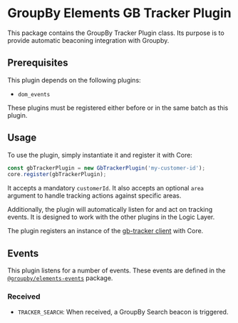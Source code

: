 # GroupBy Elements GB Tracker Plugin

This package contains the GroupBy Tracker Plugin class. Its purpose is to provide automatic beaconing integration with Groupby.

## Prerequisites

This plugin depends on the following plugins:

- `dom_events`

These plugins must be registered either before or in the same batch as
this plugin.

## Usage

To use the plugin, simply instantiate it and register it with Core:

```js
const gbTrackerPlugin = new GbTrackerPlugin('my-customer-id');
core.register(gbTrackerPlugin);
```

It accepts a mandatory `customerId`. It also accepts an optional `area`
argument to handle tracking actions against specific areas.

Additionally, the plugin will automatically listen for and act on tracking
events. It is designed to work with the other plugins in the Logic Layer.

The plugin registers an instance of the [gb-tracker client](https://www.npmjs.com/package/gb-tracker-client) with Core.

## Events

This plugin listens for a number of events.
These events are defined in the [`@groupby/elements-events`][elements-events] package.

[elements-events]: https://github.com/groupby/elements-events

### Received

* `TRACKER_SEARCH`: When received, a GroupBy Search beacon is triggered.
